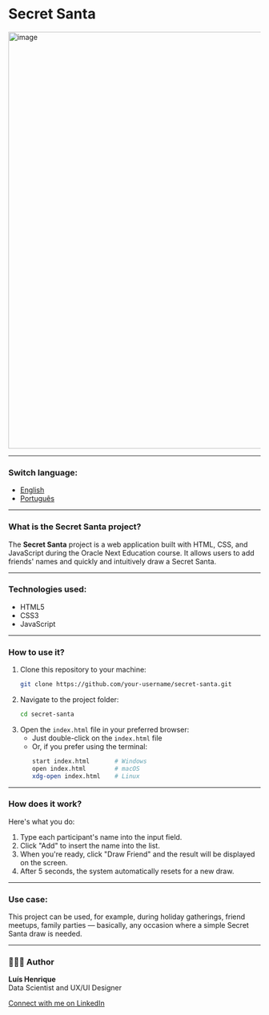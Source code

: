 
# Secret Santa  

<img width="1024" height="833" alt="image" src="https://github.com/user-attachments/assets/193e99b5-3708-4829-b89d-d704dbbddc6c" />



---
### Switch language:
- [English](https://github.com/louuispy/Challenge-Secret-Friend/blob/main/README-en.md)
- [Português](https://github.com/louuispy/Challenge-Secret-Friend/blob/main/README.md)

---

### What is the Secret Santa project?

The **Secret Santa** project is a web application built with HTML, CSS, and JavaScript during the Oracle Next Education course. It allows users to add friends' names and quickly and intuitively draw a Secret Santa.

---

### Technologies used:
- HTML5  
- CSS3  
- JavaScript

---

### How to use it?

1. Clone this repository to your machine:
   ```bash
   git clone https://github.com/your-username/secret-santa.git
   ```
2. Navigate to the project folder:
   ```bash
   cd secret-santa
   ```
3. Open the `index.html` file in your preferred browser:
   - Just double-click on the `index.html` file
   - Or, if you prefer using the terminal:
     ```bash
     start index.html       # Windows
     open index.html        # macOS
     xdg-open index.html    # Linux
     ```

---

### How does it work?

Here's what you do:
1. Type each participant's name into the input field.  
2. Click "Add" to insert the name into the list.  
3. When you're ready, click "Draw Friend" and the result will be displayed on the screen.  
4. After 5 seconds, the system automatically resets for a new draw.

---

### Use case:

This project can be used, for example, during holiday gatherings, friend meetups, family parties — basically, any occasion where a simple Secret Santa draw is needed.

---

### 👨🏻‍💻 Author
**Luís Henrique**  
Data Scientist and UX/UI Designer

[Connect with me on LinkedIn](https://www.linkedin.com/in/luishenrique-ia/)
